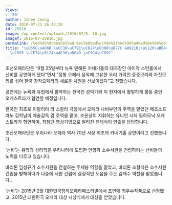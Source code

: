 ```yaml
---
Views:
- '50'
author: Jihee Jeong
date: 2016-07-21 16:42:28
id: 25810
image: /wp-content/uploads/2016/07/5.-10.jpg
imagef: 2016-07-25810.jpg
permalink: /%ed%95%9c%ea%b5%ad-%ec%b0%bd%ec%9e%91%ec%98%a4%ed%8e%98%eb%9d%bc-%ec%84%a0%eb%b9%84-%eb%89%b4%ec%9a%95-%ec%b9%b4%eb%84%a4%ea%b8%b0%ed%99%80-%ec%a7%84%ec%b6%9c/
title: "\uD55C\uAD6D \uCC3D\uC791\uC624\uD398\uB77C &#8216;\uC120\uBE44&#8217;, \uB274\
  \uC695 \uCE74\uB124\uAE30\uD640 \uC9C4\uCD9C"
---
```


조선오페라단은 &#8220;9월 25일부터 뉴욕 맨해튼 카네기홀의 대극장인 아이작 스턴홀에서 선비를 공연하게 됐다&#8221;면서 &#8220;정통 오페라 음악에 고유한 우리 가락인 중중모리와 자진모리를 섞어 한국 창작오페라의 새로운 차원을 선보이겠다&#8221;고 전했습니다.

공연에는 뉴욕과 유럽에서 활약하는 한국인 성악가와 미 현지에서 활발하게 활동 중인 오케스트라가 협연할 예정입니다.

한국인 최초로 이탈리아 라 스칼라 극장에서 오페라 나비부인의 주역을 맡았던 메조소프라노 김학남이 예술감독 겸 주역을 맡고, 조윤상이 지휘하는 유니언 시티 필하모닉 오케스트라가 협연하며, 최첨단 영상기법으로 알려진 윤태식이 연출을 담당합니다.

조선오페라단은 우리나라 오페라 역사 70년 사상 최초의 카네기홀 공연이라고 전했습니다.

&#8216;선비&#8217;는 유학과 성리학을 우리나라에 도입한 안향과 소수서원을 건립하려는 선비들의 노력을 다루고 있습니다.

바리톤 임성규가 소수서원을 건설하는 주세붕 역할을 맡았고, 바리톤 조형식은 소수서원 건립을 방해하다가 나중에 서원 건립에 결정적인 도움을 주는 김재수 역할을 맏았습니다..

&#8216;선비&#8217;는 2015년 2월 대한민국창작오페라페스티벌에서 초연돼 최우수작품으로 선정됐고, 2015년 대한민국 오페라 대상 시상식에서 대상을 받았습니다.

&nbsp;